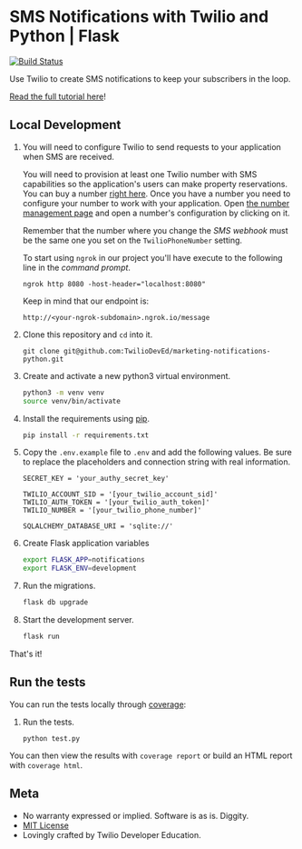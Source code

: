 # SMS Notifications with Twilio and Python | Flask

[![Build Status](https://github.com/TwilioDevEd/marketing-notifications-flask/workflows/Flask/badge.svg)](https://github.com/TwilioDevEd/marketing-notifications-flask/actions?query=workflow%3AFlask)

Use Twilio to create SMS notifications to keep your subscribers in the loop.

[Read the full tutorial here](https://www.twilio.com/docs/tutorials/walkthrough/marketing-notifications/python/flask)!

## Local Development

1. You will need to configure Twilio to send requests to your application when SMS are received.

   You will need to provision at least one Twilio number with SMS capabilities
   so the application's users can make property reservations. You can buy a
   number [right here](https://www.twilio.com/user/account/phone-numbers/search).
   Once you have a number you need to configure your number to work with your
   application.
   Open [the number management page](https://www.twilio.com/user/account/phone-numbers/incoming)
   and open a number's configuration by clicking on it.

   Remember that the number where you change the _SMS webhook_ must be the same one you set on the
   `TwilioPhoneNumber` setting.

   To start using `ngrok` in our project you'll have execute to the following
   line in the _command prompt_.

    ```
    ngrok http 8080 -host-header="localhost:8080"
    ```

   Keep in mind that our endpoint is:

    ```
    http://<your-ngrok-subdomain>.ngrok.io/message
    ```

1. Clone this repository and `cd` into it.

    ```
    git clone git@github.com:TwilioDevEd/marketing-notifications-python.git
    ```

1. Create and activate a new python3 virtual environment.

    ```bash
    python3 -m venv venv
    source venv/bin/activate
    ```

1. Install the requirements using [pip](https://pip.pypa.io/en/stable/installing/).

    ```bash
    pip install -r requirements.txt
    ```

1. Copy the `.env.example` file to `.env` and add the following values. Be sure to replace the placeholders and connection string with real information.

   ```
   SECRET_KEY = 'your_authy_secret_key'
   
   TWILIO_ACCOUNT_SID = '[your_twilio_account_sid]'
   TWILIO_AUTH_TOKEN = '[your_twilio_auth_token]'
   TWILIO_NUMBER = '[your_twilio_phone_number]'
   
   SQLALCHEMY_DATABASE_URI = 'sqlite://'
   ```

1. Create Flask application variables
   
   ```bash
   export FLASK_APP=notifications 
   export FLASK_ENV=development
   ```
1. Run the migrations.

   ```bash
   flask db upgrade
   ```

1. Start the development server.

    ```bash
    flask run
    ```

That's it!

## Run the tests

You can run the tests locally through [coverage](http://coverage.readthedocs.org/):

1. Run the tests.

    ```
    python test.py
    ```

You can then view the results with `coverage report` or build an HTML report with `coverage html`.

## Meta

* No warranty expressed or implied. Software is as is. Diggity.
* [MIT License](LICENSE)
* Lovingly crafted by Twilio Developer Education.
